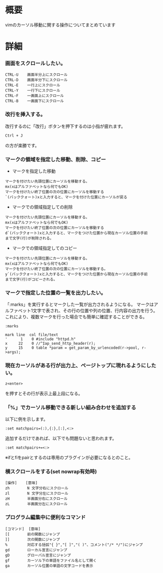 # 概要
vimのカーソル移動に関する操作についてまとめています

# 詳細

### 画面をスクロールしたい。 
```
CTRL-U    画面半分上にスクロール
CTRL-D    画面半分下にスクロール
CTRL-E    一行上にスクロール
CTRL-Y    一行下にスクロール
CTRL-F    一画面上にスクロール
CTRL-B    一画面下にスクロール
```

### 改行を挿入する。 
改行するのに「改行」ボタンを押下するのは小指が疲れます。
```
Ctrl + J
```
の方が楽勝です。

### マークの領域を指定した移動、削除、コピー 

- マークを指定した移動
```
マークを付けたい先頭位置にカーソルを移動する。
mx(xはアルファベットなら何でもOK)
マークを付けたい終了位置の次の位置にカーソルを移動する
`(バッククォート)xと入力すると、マークを付けた位置にカーソルが戻る
```

- マークでの領域指定しての削除
```
マークを付けたい先頭位置にカーソルを移動する。
mx(xはアルファベットなら何でもOK)
マークを付けたい終了位置の次の位置にカーソルを移動する
d`(バッククォート)xと入力すると、マークをつけた位置から現在カーソル位置の手前
まで文字(行)が削除される。
```

- マークでの領域指定してのコピー
```
マークを付けたい先頭位置にカーソルを移動する。
mx(xはアルファベットなら何でもOK)
マークを付けたい終了位置の次の位置にカーソルを移動する。
y`(バッククォート)xと入力すると、マークをつけた位置から現在カーソル位置の手前
まで文字(行)がコピーされる。
```

### マークで指定した位置の一覧を出力したい。 

「:marks」を実行するとマークした一覧が出力されるようになる。 マークはアルファベット1文字で表され、その行の位置や列の位置、行内容の出力を行う。 これにより、複数マークを行った場合でも簡単に確認することができる。
```
:marks

mark line  col file/text
'      1    0 #include "httpd.h"
x     22    0 //^Iap_send_http_header(r);
y     15    0 table *param = get_param_by_urlencoded(r->pool, r->args);
```

### 現在カーソルがある行が出力上、ページトップに現れるようにしたい。 
```
z<enter>
```
を押すとその行が表示上最上段になる。

### 「%」でカーソル移動できる新しい組み合わせを追加する 
以下に例を示します。
```
:set matchpairs=(:),{:},[:],<:>
```

追加するだけであれば、以下でも問題ないと思われます。
```
:set matchpairs+=<:>
```

※ifとfiをpairとするのは専用のプラグインが必要になるとのこと。

### 横スクロールをする(set nowrap有効時) 
```
[操作]    [意味]
zh        N 文字分右にスクロール 
zl        N 文字分左にスクロール 
zH        半画面分右にスクロール 
zL        半画面分左にスクロール 
```

### プログラム編集中に便利なコマンド 
```
[コマンド]  [意味]
[[        前の関数にジャンプ 
]]        次の関数にジャンプ 
%         対応する括弧"{ }","[ ]","( )"、コメント("/* */")にジャンプ 
gd        ローカル宣言にジャンプ 
gD        グローバル宣言にジャンプ 
gf        カーソル下の単語をファイル名として開く 
ga        カーソル位置の単語の文字コードを表示
```
